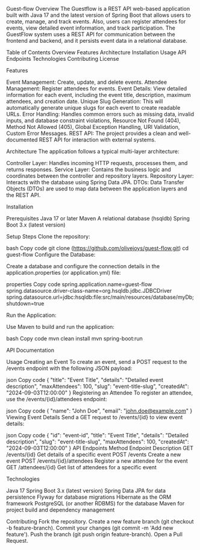 Guest-flow 
Overview
The Guestflow is a REST API web-based application built with Java 17 and the latest version of Spring Boot that allows users to create, manage, and track events.
Also, users can register attendees for events, view detailed event information, and track participation. The GuestFlow system uses a REST API for communication between the frontend and backend, and it persists event data in a relational database.

Table of Contents
Overview
Features
Architecture
Installation
Usage
API Endpoints
Technologies
Contributing
License


Features

Event Management: Create, update, and delete events.
Attendee Management: Register attendees for events.
Event Details: View detailed information for each event, including the event title, description, maximum attendees, and creation date.
Unique Slug Generation: This will automatically generate unique slugs for each event to create readable URLs.
Error Handling: Handles common errors such as missing data, invalid inputs, and database constraint violations, Resource Not Found (404), Method Not Allowed (405), Global Exception Handling, URI Validation, Custom Error Messages.
REST API: The project provides a clean and well-documented REST API for interaction with external systems.

Architecture
The application follows a typical multi-layer architecture:

Controller Layer: Handles incoming HTTP requests, processes them, and returns responses.
Service Layer: Contains the business logic and coordinates between the controller and repository layers.
Repository Layer: Interacts with the database using Spring Data JPA.
DTOs: Data Transfer Objects (DTOs) are used to map data between the application layers and the REST API.

Installation

Prerequisites
Java 17 or later
Maven
A relational database (hsqldb)
Spring Boot 3.x (latest version)

Setup Steps
Clone the repository:

bash
Copy code
git clone (https://github.com/olivejoys/guest-flow.git)
cd guest-flow
Configure the Database:

Create a database and configure the connection details in the application.properties (or application.yml) file:

properties
Copy code
spring.application.name=guest-flow
spring.datasource.driver-class-name=org.hsqldb.jdbc.JDBCDriver
spring.datasource.url=jdbc:hsqldb:file:src/main/resources/database/myDb;shutdown=true

Run the Application:

Use Maven to build and run the application:

bash
Copy code
mvn clean install
mvn spring-boot:run

API Documentation 

Usage
Creating an Event
To create an event, send a POST request to the /events endpoint with the following JSON payload:

json
Copy code
{
  "title": "Event Title",
  "details": "Detailed event description",
  "maxAttendees": 100,
  "slug": "event-title-slug",
  "createdAt": "2024-09-03T12:00:00"
}
Registering an Attendee
To register an attendee, use the /events/{id}/attendees endpoint:

json
Copy code
{
  "name": "John Doe",
  "email": "john.doe@example.com"
}
Viewing Event Details
Send a GET request to /events/{id} to view event details:

json
Copy code
{
  "id": "event-id",
  "title": "Event Title",
  "details": "Detailed description",
  "slug": "event-title-slug",
  "maxAttendees": 100,
  "createdAt": "2024-09-03T12:00:00"
}
API Endpoints
Method	Endpoint	Description
GET	/events/{id}	Get details of a specific event
POST	/events	Create a new event
POST	/events/{id}/attendees	Register a new attendee for the event
GET	/attendees/{id}	Get list of attendees for a specific event

Technologies

Java 17
Spring Boot 3.x (latest version) 
Spring Data JPA for data persistence
Flyway for database migrations
Hibernate as the ORM framework
PostgreSQL (or another RDBMS) for the database
Maven for project build and dependency management

Contributing
Fork the repository.
Create a new feature branch (git checkout -b feature-branch).
Commit your changes (git commit -m 'Add new feature').
Push the branch (git push origin feature-branch).
Open a Pull Request.
